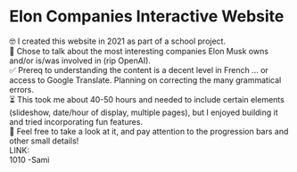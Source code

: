 # Elon Companies Interactive Website
🤓 I created this website in 2021 as part of a school project.  \
🎯 Chose to talk about the most interesting companies Elon Musk owns and/or is/was involved in (rip OpenAI).  \
✅ Prereq to understanding the content is a decent level in French ... or access to Google Translate. Planning on correcting the many grammatical errors. \
⏳ This took me about 40-50 hours and needed to include certain elements (slideshow, date/hour of display, multiple pages), but I enjoyed building it and tried incorporating fun features. \
👀 Feel free to take a look at it, and pay attention to the progression bars and other small details!\
LINK: 
\
1010 -Sami
